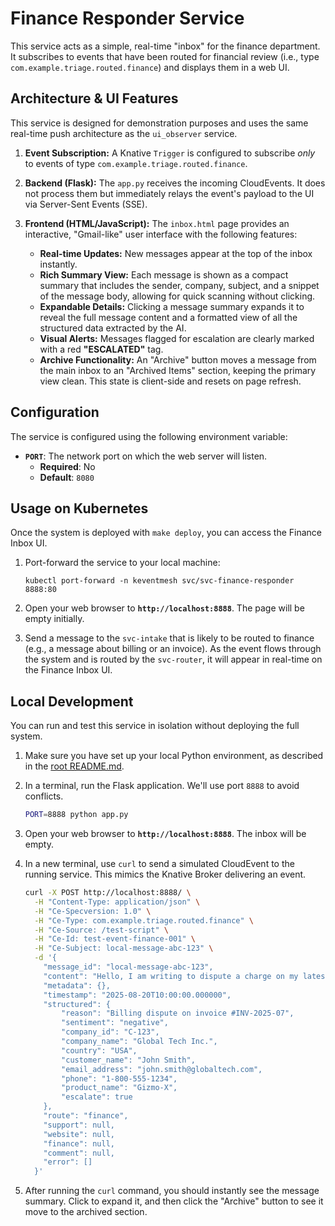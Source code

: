 # Finance Responder Service

This service acts as a simple, real-time "inbox" for the finance department. It subscribes to events that have been routed for financial review (i.e., type `com.example.triage.routed.finance`) and displays them in a web UI.

## Architecture & UI Features

This service is designed for demonstration purposes and uses the same real-time push architecture as the `ui_observer` service.

1.  **Event Subscription:** A Knative `Trigger` is configured to subscribe *only* to events of type `com.example.triage.routed.finance`.

2.  **Backend (Flask):** The `app.py` receives the incoming CloudEvents. It does not process them but immediately relays the event's payload to the UI via Server-Sent Events (SSE).

3.  **Frontend (HTML/JavaScript):** The `inbox.html` page provides an interactive, "Gmail-like" user interface with the following features:
    *   **Real-time Updates:** New messages appear at the top of the inbox instantly.
    *   **Rich Summary View:** Each message is shown as a compact summary that includes the sender, company, subject, and a snippet of the message body, allowing for quick scanning without clicking.
    *   **Expandable Details:** Clicking a message summary expands it to reveal the full message content and a formatted view of all the structured data extracted by the AI.
    *   **Visual Alerts:** Messages flagged for escalation are clearly marked with a red **"ESCALATED"** tag.
    *   **Archive Functionality:** An "Archive" button moves a message from the main inbox to an "Archived Items" section, keeping the primary view clean. This state is client-side and resets on page refresh.

## Configuration

The service is configured using the following environment variable:

-   **`PORT`**: The network port on which the web server will listen.
    -   **Required**: No
    -   **Default**: `8080`

## Usage on Kubernetes

Once the system is deployed with `make deploy`, you can access the Finance Inbox UI.

1.  Port-forward the service to your local machine:
    ```shell
    kubectl port-forward -n keventmesh svc/svc-finance-responder 8888:80
    ```

2.  Open your web browser to **`http://localhost:8888`**. The page will be empty initially.

3.  Send a message to the `svc-intake` that is likely to be routed to finance (e.g., a message about billing or an invoice). As the event flows through the system and is routed by the `svc-router`, it will appear in real-time on the Finance Inbox UI.

## Local Development

You can run and test this service in isolation without deploying the full system.

1.  Make sure you have set up your local Python environment, as described in the [root README.md](../README.md).

2.  In a terminal, run the Flask application. We'll use port `8888` to avoid conflicts.
    ```bash
    PORT=8888 python app.py
    ```

3.  Open your web browser to **`http://localhost:8888`**. The inbox will be empty.

4.  In a new terminal, use `curl` to send a simulated CloudEvent to the running service. This mimics the Knative Broker delivering an event.

    ```bash
    curl -X POST http://localhost:8888/ \
      -H "Content-Type: application/json" \
      -H "Ce-Specversion: 1.0" \
      -H "Ce-Type: com.example.triage.routed.finance" \
      -H "Ce-Source: /test-script" \
      -H "Ce-Id: test-event-finance-001" \
      -H "Ce-Subject: local-message-abc-123" \
      -d '{
        "message_id": "local-message-abc-123",
        "content": "Hello, I am writing to dispute a charge on my latest invoice #INV-2025-07. I believe I was overcharged for the premium subscription. Can you please look into this?",
        "metadata": {},
        "timestamp": "2025-08-20T10:00:00.000000",
        "structured": {
            "reason": "Billing dispute on invoice #INV-2025-07",
            "sentiment": "negative",
            "company_id": "C-123",
            "company_name": "Global Tech Inc.",
            "country": "USA",
            "customer_name": "John Smith",
            "email_address": "john.smith@globaltech.com",
            "phone": "1-800-555-1234",
            "product_name": "Gizmo-X",
            "escalate": true
        },
        "route": "finance",
        "support": null,
        "website": null,
        "finance": null,
        "comment": null,
        "error": []
      }'
    ```

5.  After running the `curl` command, you should instantly see the message summary. Click to expand it, and then click the "Archive" button to see it move to the archived section.
